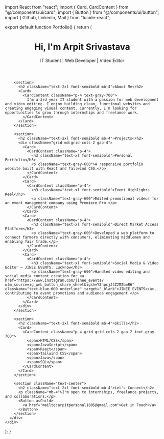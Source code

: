 import React from "react";
import { Card, CardContent } from "@/components/ui/card";
import { Button } from "@/components/ui/button";
import { Github, Linkedin, Mail } from "lucide-react";

export default function Portfolio() {
  return (
    <div className="min-h-screen bg-gray-100 p-6">
      <div className="max-w-4xl mx-auto space-y-10">
        <header className="text-center">
          <h1 className="text-4xl font-bold">Hi, I'm Arpit Srivastava</h1>
          <p className="text-xl text-gray-600 mt-2">IT Student | Web Developer | Video Editor</p>
          <div className="flex justify-center space-x-4 mt-4">
            <a href="https://github.com/Arpit-code24" target="_blank"><Github /></a>
            <a href="https://www.linkedin.com/in/arpit-srivastava-509199265" target="_blank"><Linkedin /></a>
            <a href="mailto:arpitpersonal1805@gmail.com"><Mail /></a>
          </div>
        </header>

        <section>
          <h2 className="text-2xl font-semibold mb-4">About Me</h2>
          <Card>
            <CardContent className="p-4 text-gray-700">
              I'm a 3rd year IT student with a passion for web development and video editing. I enjoy building clean, functional websites and creating engaging visual content. Currently, I'm looking for opportunities to grow through internships and freelance work.
            </CardContent>
          </Card>
        </section>

        <section>
          <h2 className="text-2xl font-semibold mb-4">Projects</h2>
          <div className="grid md:grid-cols-2 gap-4">
            <Card>
              <CardContent className="p-4">
                <h3 className="text-xl font-semibold">Personal Portfolio</h3>
                <p className="text-gray-600">A responsive portfolio website built with React and Tailwind CSS.</p>
              </CardContent>
            </Card>
            <Card>
              <CardContent className="p-4">
                <h3 className="text-xl font-semibold">Event Highlights Reel</h3>
                <p className="text-gray-600">Edited promotional videos for an event management company using Premiere Pro.</p>
              </CardContent>
            </Card>
            <Card>
              <CardContent className="p-4">
                <h3 className="text-xl font-semibold">Direct Market Access Platform</h3>
                <p className="text-gray-600">Developed a web platform to connect farmers directly with consumers, eliminating middlemen and enabling fair trade.</p>
              </CardContent>
            </Card>
            <Card>
              <CardContent className="p-4">
                <h3 className="text-xl font-semibold">Social Media & Video Editor – JINEE EVENTS, Lucknow</h3>
                <p className="text-gray-600">Handled video editing and social media content creation for <a href="https://www.instagram.com/jinee_events?utm_source=ig_web_button_share_sheet&igsh=Y3hpcjJ4Z2M2bmR6" className="text-blue-600 underline" target="_blank">JINEE EVENTS</a>, contributing to event promotions and audience engagement.</p>
              </CardContent>
            </Card>
          </div>
        </section>

        <section>
          <h2 className="text-2xl font-semibold mb-4">Skills</h2>
          <Card>
            <CardContent className="p-4 grid grid-cols-2 gap-2 text-gray-700">
              <span>HTML/CSS</span>
              <span>JavaScript</span>
              <span>React</span>
              <span>Tailwind CSS</span>
              <span>Java</span>
              <span>SQL</span>
            </CardContent>
          </Card>
        </section>

        <section className="text-center">
          <h2 className="text-2xl font-semibold mb-4">Let's Connect</h2>
          <p className="mb-4">I'm open to internships, freelance projects, and collaborations.</p>
          <Button asChild>
            <a href="mailto:arpitpersonal1805@gmail.com">Get in Touch</a>
          </Button>
        </section>
      </div>
    </div>
  );
}
